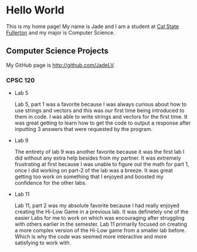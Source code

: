 # Hello World

This is my home page! My name is Jade and I am a student at [Cal State Fullerton](http://www.fullerton.edu/) and my major is Computer Science.

## Computer Science Projects

My GitHub page is http://github.com/JadeLV.

### CPSC 120

* Lab 5

    Lab 5, part 1 was a favorite because I was always curious about how to use strings and vectors and this was our first time being introduced to 
    them in code. I was able to write strings and vectors for the first time. It was great getting to learn how to get the code to output a response
    after inputting 3 answers that were requested by the program.

* Lab 9
    
    The entirety of lab 9 was another favorite because it was the first lab I did without any extra help besides from my partner. It was extremely
    frustrating at first because I was unable to figure out the math for part 1, once I did working on part-2 of the lab was a breeze. It was great
    getting too work on something that I enjoyed and boosted my confidence for the other labs.

* Lab 11
    
    Lab 11, part 2 was my absolute favorite because I had really enjoyed creating the Hi-Low Game in a previous lab. It was definetely one of the easier
    Labs for me to work on which was encouraging after struggling with others earlier in the semester. Lab 11 primarily focused on creating a more complex
    version of the Hi-Low game from a smaller lab before. Which is why the code was seemed more interactive and more satisfying to work with. 
